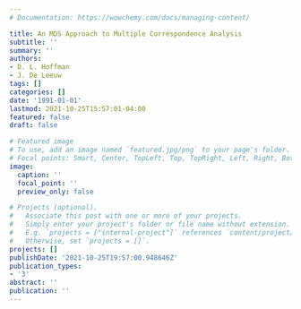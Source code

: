 ```yaml
---
# Documentation: https://wowchemy.com/docs/managing-content/

title: An MDS Approach to Multiple Correspondence Analysis
subtitle: ''
summary: ''
authors:
- D. L. Hoffman
- J. De Leeuw
tags: []
categories: []
date: '1991-01-01'
lastmod: 2021-10-25T15:57:01-04:00
featured: false
draft: false

# Featured image
# To use, add an image named `featured.jpg/png` to your page's folder.
# Focal points: Smart, Center, TopLeft, Top, TopRight, Left, Right, BottomLeft, Bottom, BottomRight.
image:
  caption: ''
  focal_point: ''
  preview_only: false

# Projects (optional).
#   Associate this post with one or more of your projects.
#   Simply enter your project's folder or file name without extension.
#   E.g. `projects = ["internal-project"]` references `content/project/deep-learning/index.md`.
#   Otherwise, set `projects = []`.
projects: []
publishDate: '2021-10-25T19:57:00.948646Z'
publication_types:
- '3'
abstract: ''
publication: ''
---
```

